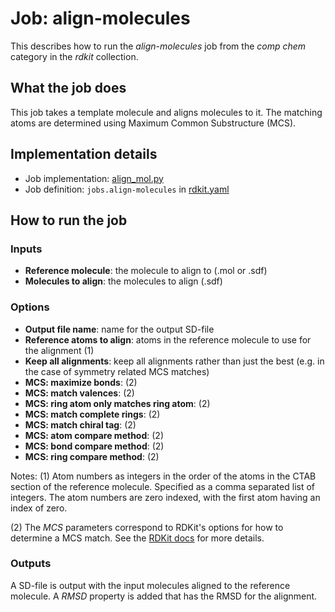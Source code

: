 # Job: align-molecules

This describes how to run the *align-molecules* job from the *comp chem* category in the *rdkit* collection.

## What the job does

This job takes a template molecule and aligns molecules to it. The matching atoms are determined using Maximum Common Substructure (MCS).

## Implementation details

* Job implementation: [align_mol.py](/align_mol.py)
* Job definition: `jobs.align-molecules` in [rdkit.yaml](/data-manager/rdkit.yaml)

## How to run the job

### Inputs

* **Reference molecule**: the molecule to align to (.mol or .sdf)
* **Molecules to align**: the molecules to align (.sdf)

### Options

* **Output file name**: name for the output SD-file
* **Reference atoms to align**: atoms in the reference molecule to use for the alignment (1)
* **Keep all alignments**: keep all alignments rather than just the best (e.g. in the case of symmetry related MCS matches)
* **MCS: maximize bonds**:  (2)
* **MCS: match valences**: (2)
* **MCS: ring atom only matches ring atom**:  (2)
* **MCS: match complete rings**:  (2)
* **MCS: match chiral tag**:  (2)
* **MCS: atom compare method**: (2)
* **MCS: bond compare method**: (2)
* **MCS: ring compare method**: (2)


Notes:
(1) Atom numbers as integers in the order of the atoms in the CTAB section of the reference molecule. Specified as a comma separated list of integers. The atom numbers are zero indexed, with the first atom having an index of zero.

(2) The *MCS* parameters correspond to RDKit's options for how to determine a MCS match. See the 
[RDKit docs](http://rdkit.org/docs/source/rdkit.Chem.rdFMCS.html?highlight=findmcs#rdkit.Chem.rdFMCS.FindMCS) for more details.

### Outputs

A SD-file is output with the input molecules aligned to the reference molecule. A *RMSD* property is added that has the RMSD for the alignment.
